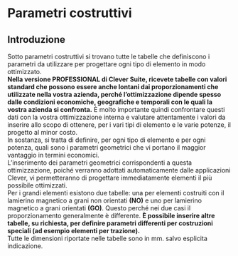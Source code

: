 # Parametri costruttivi
## Introduzione

Sotto parametri costruttivi si trovano tutte le tabelle che definiscono i parametri da utilizzare per progettare ogni tipo di elemento in modo ottimizzato.<br>
**Nella versione PROFESSIONAL di Clever Suite, ricevete tabelle con valori standard che possono essere anche lontani dai proporzionamenti che utilizzate nella vostra azienda, perché l’ottimizzazione dipende spesso dalle condizioni economiche, geografiche e temporali con le quali la vostra azienda si confronta.**
È molto importante quindi confrontare questi dati con la vostra ottimizzazione interna e valutare attentamente i valori da inserire allo scopo di ottenere, per i vari tipi di elemento e le varie potenze, il progetto al minor costo.<br>
In sostanza, si tratta di definire, per ogni tipo di elemento e per ogni potenza, quali sono i parametri geometrici che vi portano il maggior vantaggio in termini economici.<br>
L’inserimento dei parametri geometrici corrispondenti a questa ottimizzazione, poiché verranno adottati automaticamente dalle applicazioni Clever, vi permetteranno di progettare immediatamente elementi il più possibile ottimizzati.<br>
Per i grandi elementi esistono due tabelle: una per elementi costruiti con il lamierino magnetico a grani non orientati **(NO)** e uno per lamierino magnetico a grani orientati **(GO)**. Questo perché nei due casi il proporzionamento generalmente è differente.
**È possibile inserire altre tabelle, su richiesta, per definire parametri differenti per costruzioni speciali (ad esempio elementi per trazione).** <br>
Tutte le dimensioni riportate nelle tabelle sono in mm. salvo esplicita indicazione.